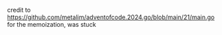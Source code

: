 credit to https://github.com/metalim/adventofcode.2024.go/blob/main/21/main.go for the memoization, was stuck
